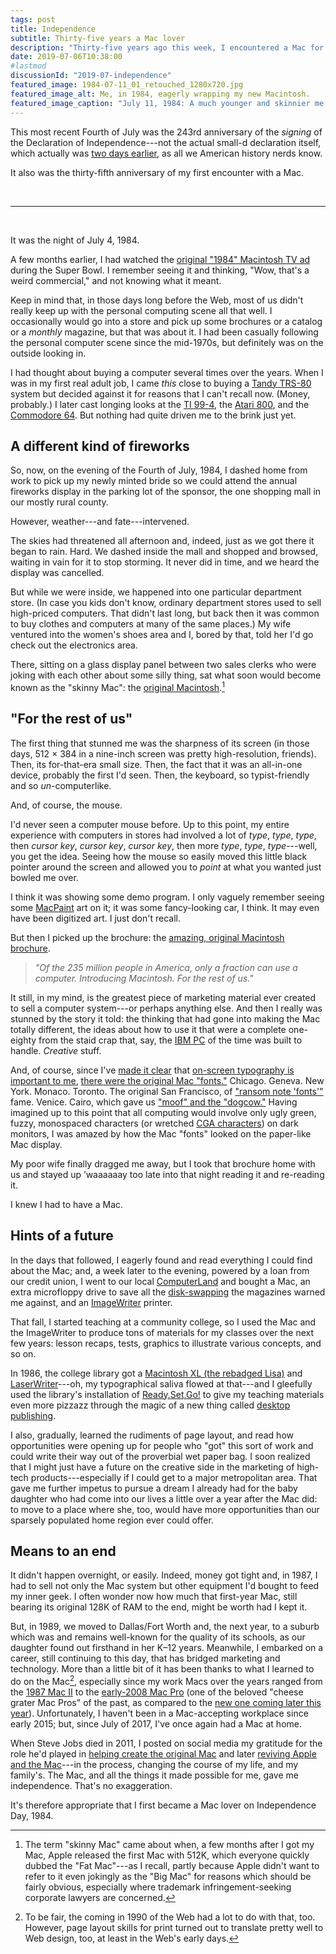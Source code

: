 ```yaml
---
tags: post
title: Independence
subtitle: Thirty-five years a Mac lover
description: "Thirty-five years ago this week, I encountered a Mac for the first time, and it literally changed my life."
date: 2019-07-06T10:38:00
#lastmod
discussionId: "2019-07-independence"
featured_image: 1984-07-11_01_retouched_1280x720.jpg
featured_image_alt: Me, in 1984, eagerly wrapping my new Macintosh.
featured_image_caption: "July 11, 1984: A much younger and skinnier me eagerly unwraps my new “Skinny Mac.” (Photo by my overly tolerant spouse.)" # quotation marks to allow colon
---
```


This most recent Fourth of July was the 243rd anniversary of the *signing* of the Declaration of Independence---not the actual small-d declaration itself, which actually was [two days earlier](https://www.archives.gov/press/press-releases/2005/nr05-83.html), as all we American history nerds know.

It also was the thirty-fifth anniversary of my first encounter with a Mac.

<br />
<hr />
<br />

It was the night of July 4, 1984.

A few months earlier, I had watched the [original "1984" Macintosh TV ad](https://www.latimes.com/business/hiltzik/la-fi-hiltzik-1984-super-bowl-20170125-story.html) during the Super Bowl. I remember seeing it and thinking, "Wow, that's a weird commercial," and not knowing what it meant.

Keep in mind that, in those days long before the Web, most of us didn't really keep up with the personal computing scene all that well. I occasionally would go into a store and pick up some brochures or a catalog or a *monthly* magazine, but that was about it. I had been casually following the personal computer scene since the mid-1970s, but definitely was on the outside looking in.

I had thought about buying a computer several times over the years. When I was in my first real adult job, I came *this* close to buying a [Tandy TRS-80](https://time.com/3968790/tandy-trs-80-history/) system but decided against it for reasons that I can't recall now. (Money, probably.) I later cast longing looks at the [TI 99-4](https://www.oldcomputers.net/ti994.html), the [Atari 800](https://www.oldcomputers.net/atari800.html), and the [Commodore 64](https://www.oldcomputers.net/c64.html). But nothing had quite driven me to the brink just yet.

## A different kind of fireworks

So, now, on the evening of the Fourth of July, 1984, I dashed home from work to pick up my newly minted bride so we could attend the annual fireworks display in the parking lot of the sponsor, the one shopping mall in our mostly rural county.

However, weather---and fate---intervened.

The skies had threatened all afternoon and, indeed, just as we got there it began to rain. Hard. We dashed inside the mall and shopped and browsed, waiting in vain for it to stop storming. It never did in time, and we heard the display was cancelled.

But while we were inside, we happened into one particular department store. (In case you kids don't know, ordinary department stores used to sell high-priced computers. That didn't last long, but back then it was common to buy clothes and computers at many of the same places.) My wife ventured into the women's shoes area and I, bored by that, told her I'd go check out the electronics area.

There, sitting on a glass display panel between two sales clerks who were joking with each other about some silly thing, sat what soon would become known as the "skinny Mac": the [original Macintosh](https://en.wikipedia.org/wiki/Macintosh_128K).[^skinnyMac]

[^skinnyMac]: The term "skinny Mac" came about when, a few months after I got my Mac, Apple released the first Mac with 512K, which everyone quickly dubbed the "Fat Mac"---as I recall, partly because Apple didn't want to refer to it even jokingly as the "Big Mac" for reasons which should be fairly obvious, especially where trademark infringement-seeking corporate lawyers are concerned.

## "For the rest of us"

The first thing that stunned me was the sharpness of its screen (in those days, 512 &times; 384 in a nine-inch screen was pretty high-resolution, friends). Then, its for-that-era small size. Then, the fact that it was an all-in-one device, probably the first I'd seen. Then, the keyboard, so typist-friendly and so *un*-computerlike.

And, of course, the mouse.

I'd never seen a computer mouse before. Up to this point, my entire experience with computers in stores had involved a lot of *type*, *type*, *type*, then *cursor key*, *cursor key*, *cursor key*, then more *type*, *type*, *type*---well, you get the idea. Seeing how the mouse so easily moved this little black pointer around the screen and allowed you to *point* at what you wanted just bowled me over.

I think it was showing some demo program. I only vaguely remember seeing some [MacPaint](https://encyclopedia2.thefreedictionary.com/MacPaint) art on it; it was some fancy-looking car, I think. It may even have been digitized art. I just don't recall.

But then I picked up the brochure: the [amazing, original Macintosh brochure](https://www.macobserver.com/tmo/article/Remembering_1984_With_An_Original_Mac_Brochure).

> *"Of the 235 million people in America, only a fraction can use a computer. Introducing Macintosh. For the rest of us."*

It still, in my mind, is the greatest piece of marketing material ever created to sell a computer system---or perhaps anything else. And then I really was stunned by the story it told: the thinking that had gone into making the Mac totally different, the ideas about how to use it that were a complete one-eighty from the staid crap that, say, the [IBM PC](https://computerhistory.org/revolution/personal-computers/17/301) of the time was built to handle. *Creative* stuff.

And, of course, since I've [made it clear](/posts/2018/10/web-typography-part-1/) that [on-screen typography is important to me](/posts/2018/10/web-typography-part-2), [there were the original Mac "fonts."](https://en.wikipedia.org/wiki/List_of_Apple_typefaces) Chicago. Geneva. New York. Monaco. Toronto. The original San Francisco, of ["ransom note 'fonts'"](https://www.yourdictionary.com/ransom-note-typography) fame. Venice. Cairo, which gave us ["moof" and the "dogcow."](https://www.macworld.com/article/2926184/we-miss-you-clarus-the-dogcow.html) Having imagined up to this point that all computing would involve only ugly green, fuzzy, monospaced characters (or wretched [CGA characters](https://int10h.org/oldschool-pc-fonts/fontlist/)) on dark monitors, I was amazed by how the Mac "fonts" looked on the paper-like Mac display.

My poor wife finally dragged me away, but I took that brochure home with us and stayed up ’waaaaaay too late into that night reading it and re-reading it.

I knew I had to have a Mac.

## Hints of a future

In the days that followed, I eagerly found and read everything I could find about the Mac; and, a week later to the evening, powered by a loan from our credit union, I went to our local [ComputerLand](https://en.wikipedia.org/wiki/ComputerLand) and bought a Mac, an extra microfloppy drive to save all the [disk-swapping](https://www.folklore.org/StoryView.py?story=Disk_Swappers_Elbow.txt&topic=Technical&detail=medium&showcomments=1) the magazines warned me against, and an [ImageWriter](https://www.computinghistory.org.uk/det/11813/Apple%20ImageWriter%20I%20/) printer.

That fall, I started teaching at a community college, so I used the Mac and the ImageWriter to produce tons of materials for my classes over the next few years: lesson recaps, tests, graphics to illustrate various concepts, and so on.

In 1986, the college library got a [Macintosh XL (the rebadged Lisa)](https://en.wikipedia.org/wiki/Apple_Lisa) and [LaserWriter](https://www.macworld.com/article/1150845/laserwriter.html)---oh, my typographical saliva flowed at that---and I gleefully used the library's installation of [Ready,Set,Go!](https://winworldpc.com/product/ready-set-go/3) to give my teaching materials even more pizzazz through the magic of a new thing called [desktop publishing](https://en.wikipedia.org/wiki/Desktop_publishing).

I also, gradually, learned the rudiments of page layout, and read how opportunities were opening up for people who "got" this sort of work and could write their way out of the proverbial wet paper bag. I soon realized that I might just have a future on the creative side in the marketing of high-tech products---especially if I could get to a major metropolitan area. That gave me further impetus to pursue a dream I already had for the baby daughter who had come into our lives a little over a year after the Mac did: to move to a place where she, too, would have more opportunities than our sparsely populated home region ever could offer.

## Means to an end

It didn't happen overnight, or easily. Indeed, money got tight and, in 1987, I had to sell not only the Mac system but other equipment I'd bought to feed my inner geek. I often wonder now how much that first-year Mac, still bearing its original 128K of RAM to the end, might be worth had I kept it.

But, in 1989, we moved to Dallas/Fort Worth and, the next year, to a suburb which was and remains well-known for the quality of its schools, as our daughter found out firsthand in her K&ndash;12 years. Meanwhile, I embarked on a career, still continuing to this day, that has bridged marketing and technology. More than a little bit of it has been thanks to what I learned to do on the Mac[^Webtoo], especially since my work Macs over the years ranged from the [1987 Mac II](https://apple-history.com/ii) to the [early-2008 Mac Pro](https://apple-history.com/mac_pro_early_08) (one of the beloved "cheese grater Mac Pros" of the past, as compared to the [new one coming later this year](https://www.businessinsider.com/apple-mac-pro-2019-price-release-date-details-2019-6?op=1)). Unfortunately, I haven't been in a Mac-accepting workplace since early 2015; but, since July of 2017, I've once again had a Mac at home.

[^Webtoo]: To be fair, the coming in 1990 of the Web had a lot to do with that, too. However, page layout skills for print turned out to translate pretty well to Web design, too, at least in the Web's early days.

When Steve Jobs died in 2011, I posted on social media my gratitude for the role he'd played in [helping create the original Mac](https://www.mac-history.net/top/2011-01-24/the-history-of-the-apple-macintosh) and later [reviving Apple and the Mac](https://www.entrepreneur.com/article/220604)---in the process, changing the course of my life, and my family's. The Mac, and all the things it made possible for me, gave me independence. That's no exaggeration.

It's therefore appropriate that I first became a Mac lover on Independence Day, 1984.